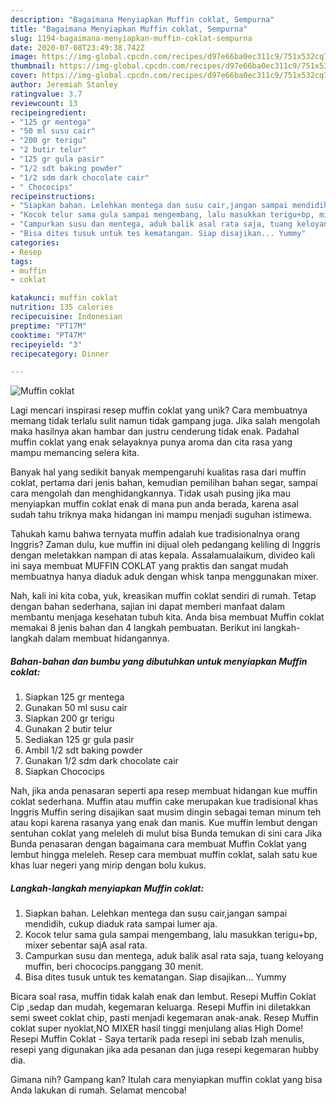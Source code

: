 ```yaml
---
description: "Bagaimana Menyiapkan Muffin coklat, Sempurna"
title: "Bagaimana Menyiapkan Muffin coklat, Sempurna"
slug: 1194-bagaimana-menyiapkan-muffin-coklat-sempurna
date: 2020-07-08T23:49:38.742Z
image: https://img-global.cpcdn.com/recipes/d97e66ba0ec311c9/751x532cq70/muffin-coklat-foto-resep-utama.jpg
thumbnail: https://img-global.cpcdn.com/recipes/d97e66ba0ec311c9/751x532cq70/muffin-coklat-foto-resep-utama.jpg
cover: https://img-global.cpcdn.com/recipes/d97e66ba0ec311c9/751x532cq70/muffin-coklat-foto-resep-utama.jpg
author: Jeremiah Stanley
ratingvalue: 3.7
reviewcount: 13
recipeingredient:
- "125 gr mentega"
- "50 ml susu cair"
- "200 gr terigu"
- "2 butir telur"
- "125 gr gula pasir"
- "1/2 sdt baking powder"
- "1/2 sdm dark chocolate cair"
- " Chococips"
recipeinstructions:
- "Siapkan bahan. Lelehkan mentega dan susu cair,jangan sampai mendidih, cukup diaduk rata sampai lumer aja."
- "Kocok telur sama gula sampai mengembang, lalu masukkan terigu+bp, mixer sebentar sajA asal rata."
- "Campurkan susu dan mentega, aduk balik asal rata saja, tuang keloyang muffin, beri chococips.panggang 30 menit."
- "Bisa dites tusuk untuk tes kematangan. Siap disajikan... Yummy"
categories:
- Resep
tags:
- muffin
- coklat

katakunci: muffin coklat 
nutrition: 135 calories
recipecuisine: Indonesian
preptime: "PT17M"
cooktime: "PT47M"
recipeyield: "3"
recipecategory: Dinner

---
```



![Muffin coklat](https://img-global.cpcdn.com/recipes/d97e66ba0ec311c9/751x532cq70/muffin-coklat-foto-resep-utama.jpg)

Lagi mencari inspirasi resep muffin coklat yang unik? Cara membuatnya memang tidak terlalu sulit namun tidak gampang juga. Jika salah mengolah maka hasilnya akan hambar dan justru cenderung tidak enak. Padahal muffin coklat yang enak selayaknya punya aroma dan cita rasa yang mampu memancing selera kita.

Banyak hal yang sedikit banyak mempengaruhi kualitas rasa dari muffin coklat, pertama dari jenis bahan, kemudian pemilihan bahan segar, sampai cara mengolah dan menghidangkannya. Tidak usah pusing jika mau menyiapkan muffin coklat enak di mana pun anda berada, karena asal sudah tahu triknya maka hidangan ini mampu menjadi suguhan istimewa.

Tahukah kamu bahwa ternyata muffin adalah kue tradisionalnya orang Inggris? Zaman dulu, kue muffin ini dijual oleh pedangang keliling di Inggris dengan meletakkan nampan di atas kepala. Assalamualaikum, divideo kali ini saya membuat MUFFIN COKLAT yang praktis dan sangat mudah membuatnya hanya diaduk aduk dengan whisk tanpa menggunakan mixer.


Nah, kali ini kita coba, yuk, kreasikan muffin coklat sendiri di rumah. Tetap dengan bahan sederhana, sajian ini dapat memberi manfaat dalam membantu menjaga kesehatan tubuh kita. Anda bisa membuat Muffin coklat memakai 8 jenis bahan dan 4 langkah pembuatan. Berikut ini langkah-langkah dalam membuat hidangannya.

<!--inarticleads1-->

##### Bahan-bahan dan bumbu yang dibutuhkan untuk menyiapkan Muffin coklat:

1. Siapkan 125 gr mentega
1. Gunakan 50 ml susu cair
1. Siapkan 200 gr terigu
1. Gunakan 2 butir telur
1. Sediakan 125 gr gula pasir
1. Ambil 1/2 sdt baking powder
1. Gunakan 1/2 sdm dark chocolate cair
1. Siapkan  Chococips


Nah, jika anda penasaran seperti apa resep membuat hidangan kue muffin coklat sederhana. Muffin atau muffin cake merupakan kue tradisional khas Inggris Muffin sering disajikan saat musim dingin sebagai teman minum teh atau kopi karena rasanya yang enak dan manis. Kue muffin lembut dengan sentuhan coklat yang meleleh di mulut bisa Bunda temukan di sini cara Jika Bunda penasaran dengan bagaimana cara membuat Muffin Coklat yang lembut hingga meleleh. Resep cara membuat muffin coklat, salah satu kue khas luar negeri yang mirip dengan bolu kukus. 

<!--inarticleads2-->

##### Langkah-langkah menyiapkan Muffin coklat:

1. Siapkan bahan. Lelehkan mentega dan susu cair,jangan sampai mendidih, cukup diaduk rata sampai lumer aja.
1. Kocok telur sama gula sampai mengembang, lalu masukkan terigu+bp, mixer sebentar sajA asal rata.
1. Campurkan susu dan mentega, aduk balik asal rata saja, tuang keloyang muffin, beri chococips.panggang 30 menit.
1. Bisa dites tusuk untuk tes kematangan. Siap disajikan... Yummy


Bicara soal rasa, muffin tidak kalah enak dan lembut. Resepi Muffin Coklat Cip ,sedap dan mudah, kegemaran keluarga. Resepi Muffin ini diletakkan semi sweet coklat chip, pasti menjadi kegemaran anak-anak. Resep Muffin coklat super nyoklat,NO MIXER hasil tinggi menjulang alias High Dome! Resepi Muffin Coklat - Saya tertarik pada resepi ini sebab Izah menulis, resepi yang digunakan jika ada pesanan dan juga resepi kegemaran hubby dia. 

Gimana nih? Gampang kan? Itulah cara menyiapkan muffin coklat yang bisa Anda lakukan di rumah. Selamat mencoba!
